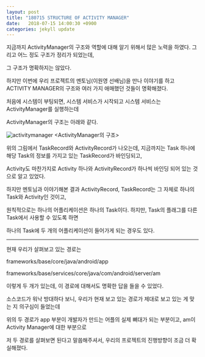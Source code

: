 ```yaml
---
layout: post
title: "180715 STRUCTURE OF ACTIVITY MANAGER"
date:   2018-07-15 14:00:30 +0900
categories: jekyll update
---
```


지금까지 ActivityManager의 구조와 역할에 대해 알기 위해서 많은 노력을 하였다. 그리고 어느 정도 구조가 정리가 되었는데,

그 구조가 명확하지는 않았다.

하지만 이번에 우리 프로젝트의 멘토님(이원영 선배님)을 만나 이야기를 하고 ACTIVITY MANAGER의 구조와 여러 가지 애매했던 것들이 명확해졌다.

처음에 시스템이 부팅되면, 시스템 서비스가 시작되고 시스템 서비스는 ActivityManager를 실행하는데

ActivityManager의 구조는 아래와 같다.

![activitymanager](https://user-images.githubusercontent.com/28890428/42816029-4df84bbe-8a04-11e8-8c7b-abaea4390f38.PNG)
<ActivityManager의 구조>

위의 그림에서 TaskRecord와 ActivityRecord가 나오는데, 지금까지는 Task 하나에 해당 Task의 정보를 가지고 있는 TaskRecord가 바인딩되고,

Activity도 마찬가지로 Activity 하나와 ActivityRecord가 하나씩 바인딩 되어 있는 것으로 알고 있었다.

하지만 멘토님과 이야기해본 결과 ActivityRecord, TaskRecord는 그 자체로 하나의 Task와 Activity인 것이고,

원칙적으로는 하나의 어플리케이션은 하나의 Task이다. 하지만, Task의 플래그를 다른 Task에서 사용할 수 있도록 하면

하나의 Task에 두 개의 어플리케이션이 들어가게 되는 경우도 있다.

***

현재 우리가 살펴보고 있는 경로는 

frameworks/base/core/java/android/app

frameworks/base/services/core/java/com/android/server/am

이렇게 두 개가 있는데, 이 경로에 대해서도 명확한 답을 들을 수 있었다.

소스코드가 워낙 방대하다 보니, 우리가 현재 보고 있는 경로가 제대로 보고 있는 게 맞는 지 의구심이 들었는데 

위의 두 경로가 app 부분이 개발자가 만드는 어플의 실제 뼈대가 되는 부분이고, am이 Activity Manager에 대한 부분으로

저 두 경로를 살펴보면 된다고 말씀해주셔서, 우리의 프로젝트의 진행방향이 조금 더 확실해졌다.
